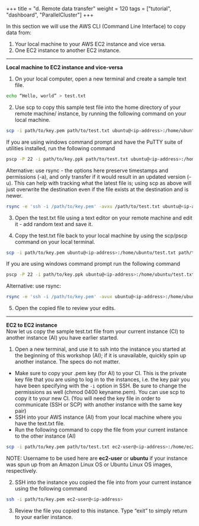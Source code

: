 +++
title = "d. Remote data transfer"
weight = 120
tags = ["tutorial", "dashboard", "ParallelCluster"]
+++


In this section we will use the AWS CLI (Command Line Interface) to copy data from:

1.	Your local machine to your AWS EC2 instance and vice versa.
2.	One EC2 instance to another EC2 instance.

---
**Local machine to EC2 instance and vice-versa**
1.	On your local computer, open a new terminal and create a sample text file.

```bash
echo “Hello, world” > test.txt
```

2.	Use scp to copy this sample test file into the home directory of your remote machine/ instance, by running the following command on your local machine.
```bash
scp -i path/to/key.pem path/to/test.txt ubuntu@<ip-address>:/home/ubuntu/
```

If you are using windows command prompt and have the PuTTY suite of utilities installed, run the following command
```bash
pscp -P 22 -i path/to/key.ppk path/to/test.txt ubuntu@<ip-address>:/home/ubuntu/
```

Alternative: use rsync - the options here preserve timestamps and permissions (-a), and only transfer if it would result in an updated version (-u). This can help with tracking what the latest file is; using scp as above will just overwrite the destination even if the file exists at the destination and is newer.
```bash
rsync -e 'ssh -i /path/to/key.pem' -avxu /path/to/test.txt ubuntu@<ip-address>:/home/ubuntu/
```

3.	Open the test.txt file using a text editor on your remote machine and edit it - add random text and save it.

4.	Copy the test.txt file back to your local machine by using the scp/pscp command on your local terminal.

```bash
scp -i path/to/key.pem ubuntu@<ip-address>:/home/ubuntu/test.txt path/to/folder/localmachine
```
If you are using windows command prompt run the following command
```bash
pscp -P 22 -i path/to/key.ppk ubuntu@<ip-address>:/home/ubuntu/test.txt path/to/folder/localmachine
```

Alternative: use rsync:
```bash
rsync -e 'ssh -i /path/to/key.pem' -avux ubuntu@<ip-address>:/home/ubuntu/test.txt /path/to/folder/localmachine
```

5.	Open the copied file to review your edits.

---
**EC2 to EC2 instance**   
Now let us copy the sample test.txt file from your current instance (CI) to another instance (AI) you have earlier started.

1.	Open a new terminal, and use it to ssh into the instance you started at the beginning of this workshop (AI); if it is unavailable, quickly spin up another instance. The specs do not matter.

- Make sure to copy your .pem key (for AI) to your CI. This is the private key file that you are using to log in to the instances, i.e. the key pair you have been specifying with the `-i` option in SSH. Be sure to change the permissions as well (chmod 0400 keyname.pem). You can use scp to copy it to your new CI. (You will need the key file in order to communicate (SSH or SCP) with another instance with the same key pair)
- SSH into your AWS instance (AI) from your local machine where you have the text.txt file.
- Run the following command to copy the file from your current instance to the other instance (AI)
```bash
scp -i path/to/key.pem path/to/test.txt ec2-user@<ip-address>:/home/ec2-user/
```
NOTE: Username to be used here are **ec2-user** or **ubuntu** if your instance was spun up from an Amazon Linux OS or Ubuntu Linux OS images, respectively.

2.	SSH into the instance you copied the file into from your current instance using the following command

```bash
ssh -i path/to/key.pem ec2-user@<ip-address>
```

3.	Review the file you copied to this instance. Type “exit” to simply return to your earlier instance.

